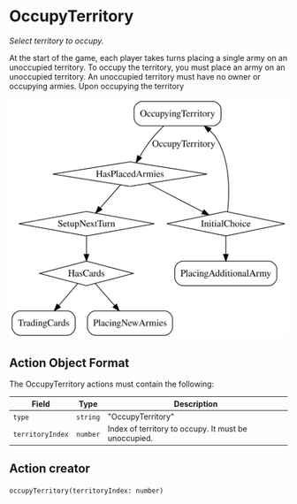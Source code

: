 

# OccupyTerritory

*Select territory to occupy.*

At the start of the game, each player takes turns placing a single army on an unoccupied territory.
To occupy the territory, you must place an army on an unoccupied territory. An unoccupied territory must have no owner or occupying armies.
Upon occupying the territory

![OccupyTerritory state diagram](occupyterritory.svg)
  

## Action Object Format
The OccupyTerritory actions must contain the following:

Field        | Type       | Description
------------ | ---------- | -----------
`type`     | `string` | "OccupyTerritory"
`territoryIndex` | `number` | Index of territory to occupy. It must be unoccupied.


## Action creator
`occupyTerritory(territoryIndex: number)`


  
  